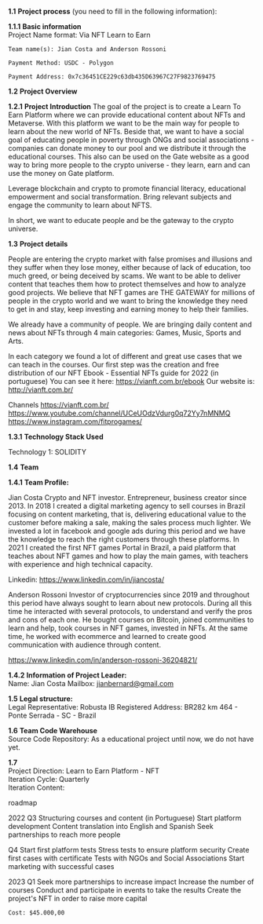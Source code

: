 **1.1** **Project process** (you need to fill in the following information):  

**1.1.1** **Basic information**  
 	Project Name format: Via NFT Learn to Earn
	
 	Team name(s): Jian Costa and Anderson Rossoni 
	
	Payment Method: USDC - Polygon
	
	Payment Address: 0x7c36451CE229c63db435D63967C27F9823769475  
	
**1.2** **Project Overview**  

**1.2.1** **Project Introduction**
The goal of the project is to create a Learn To Earn Platform where we can provide educational content about NFTs and Metaverse.
With this platform we want to be the main way for people to learn about the new world of NFTs. Beside that, we want to have a social goal of educating people in poverty through ONGs and social associations - companies can donate money to our pool and we distribute it through the educational courses.
This also can be used on the Gate website as a good way to bring more people to the crypto universe - they learn, earn and can use the money on Gate platform.

Leverage blockchain and crypto to promote financial literacy, educational empowerment and social transformation. Bring relevant subjects and engage the community to learn about NFTS.

In short, we want to educate people and be the gateway to the crypto universe.


**1.3** **Project details**  

People are entering the crypto market with false promises and illusions and they suffer when
they lose money, either because of lack of education, too much greed, or being deceived by scams.
We want to be able to deliver content that teaches them how to protect themselves and how to analyze good projects.
We believe that NFT games are THE GATEWAY for millions of people in the crypto world and we want to bring the knowledge they 
need to get in and stay, keep investing and earning money to help their families. 

We already have a community of people. We are bringing daily content and news about NFTs through 4 main categories: Games, Music, Sports and Arts.

In each category we found a lot of different and great use cases that we can teach in the courses.
Our first step was the creation and free distribution of our NFT Ebook - Essential NFTs guide for 2022 (in portuguese)
You can see it here: https://vianft.com.br/ebook
Our website is: http://vianft.com.br/

Channels
https://vianft.com.br/
https://www.youtube.com/channel/UCeUOdzVdurg0q72Yy7nMNMQ
https://www.instagram.com/fitprogames/


**1.3.1** **Technology Stack Used**  

Technology 1: SOLIDITY  


 **1.4** **Team**  
 
 **1.4.1** **Team Profile:** 
 
 Jian Costa
Crypto and NFT investor. Entrepreneur, business creator since 2013.
In 2018 I created a digital marketing agency to sell courses in Brazil focusing on content
marketing, that is, delivering educational value to the customer before making a sale, making
the sales process much lighter.
We invested a lot in facebook and google ads during this period and we have the knowledge to
reach the right customers through these platforms.
In 2021 I created the first NFT games Portal in Brazil, a paid platform that teaches about NFT 
games and how to play the main games, with teachers with experience and high technical capacity.

Linkedin: https://www.linkedin.com/in/jiancosta/


Anderson Rossoni
Investor of cryptocurrencies since 2019 and throughout this period have always sought to learn about
new protocols. During all this time he interacted with several protocols, to understand and verify the pros and cons of each one.
He bought courses on Bitcoin, joined communities to learn and help, took courses in NFT games, invested in NFTs.
At the same time, he worked with ecommerce and learned to create good communication with audience through content. 

https://www.linkedin.com/in/anderson-rossoni-36204821/
 
 
**1.4.2** **Information of Project Leader:**  
Name: Jian Costa 
Mailbox: jianbernard@gmail.com 

**1.5**   **Legal structure:**  
Legal Representative: Robusta IB
Registered Address: BR282 km 464 - Ponte Serrada - SC - Brazil 

**1.6** **Team Code Warehouse**  
Source Code Repository: 
As a educational project until now, we do not have yet.

**1.7**  
	Project Direction: Learn to Earn Platform - NFT   
	Iteration Cycle: Quarterly  
	Iteration Content:
	
roadmap

2022
Q3
Structuring courses and content (in Portuguese)
Start platform development
Content translation into English and Spanish
Seek partnerships to reach more people

Q4
Start first platform tests
Stress tests to ensure platform security
Create first cases with certificate
Tests with NGOs and Social Associations
Start marketing with successful cases

2023
Q1
Seek more partnerships to increase impact
Increase the number of courses
Conduct and participate in events to take the results
Create the project's NFT in order to raise more capital	
	
	Cost: $45.000,00

